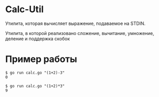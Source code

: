 # Calc-Util
Утилита, которая вычисляет выражение, подаваемое на STDIN.

Утилита, в которой реализовано сложение, вычитание, умножение, деление и поддержка скобок

# Пример работы

```
$ go run calc.go "(1+2)-3"
0

$ go run calc.go "(1+2)*3"
9
```

